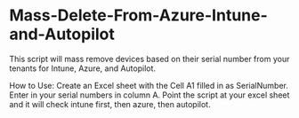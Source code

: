 # Mass-Delete-From-Azure-Intune-and-Autopilot
This script will mass remove devices based on their serial number from your tenants for Intune, Azure, and Autopilot.


How to Use:
Create an Excel sheet with the Cell A1 filled in as SerialNumber. Enter in your serial numbers in column A. Point the script at your excel sheet and it will check intune first, then azure, then autopilot.
